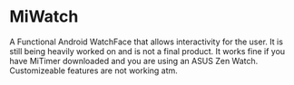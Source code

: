 # MiWatch
A Functional Android WatchFace that allows interactivity for the user. 
It is still being heavily worked on and is not a final product.
It works fine if you have MiTimer downloaded and you are using an ASUS Zen Watch.
Customizeable features are not working atm.


